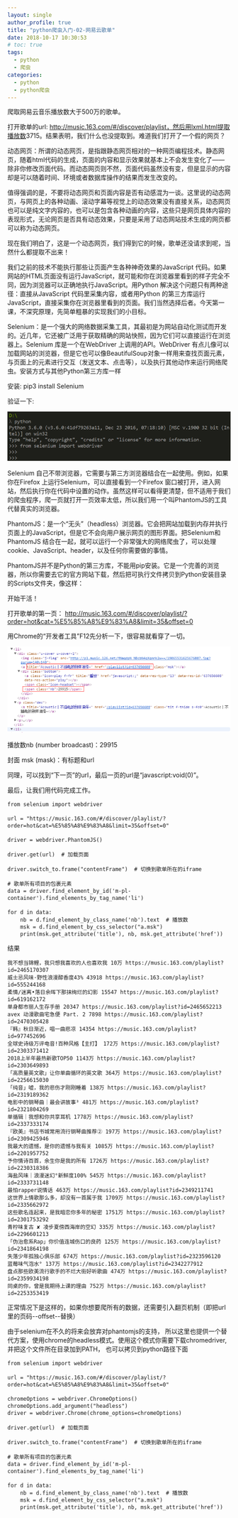 ```yaml
---
layout: single
author_profile: true
title: "python爬虫入门-02-网易云歌单"
date: 2018-10-17 10:30:53
# toc: true
tags:
  - python
  - 爬虫
categories:
  - python
  - python爬虫
---
```



爬取网易云音乐播放数大于500万的歌单。

打开歌单的url: http://music.163.com/#/discover/playlist，然后用lxml.html提取播放数<span class="nb">3715</span>。结果表明，我们什么也没提取到。难道我们打开了一个假的网页？

动态网页：所谓的动态网页，是指跟静态网页相对的一种网页编程技术。静态网页，随着html代码的生成，页面的内容和显示效果就基本上不会发生变化了——除非你修改页面代码。而动态网页则不然，页面代码虽然没有变，但是显示的内容却是可以随着时间、环境或者数据库操作的结果而发生改变的。

值得强调的是，不要将动态网页和页面内容是否有动感混为一谈。这里说的动态网页，与网页上的各种动画、滚动字幕等视觉上的动态效果没有直接关系，动态网页也可以是纯文字内容的，也可以是包含各种动画的内容，这些只是网页具体内容的表现形式，无论网页是否具有动态效果，只要是采用了动态网站技术生成的网页都可以称为动态网页。

现在我们明白了，这是一个动态网页，我们得到它的时候，歌单还没请求到呢，当然什么都提取不出来！

我们之前的技术不能执行那些让页面产生各种神奇效果的JavaScript 代码。如果网站的HTML页面没有运行JavaScript，就可能和你在浏览器里看到的样子完全不同，因为浏览器可以正确地执行JavaScript。用Python 解决这个问题只有两种途径：直接从JavaScript 代码里采集内容，或者用Python 的第三方库运行JavaScript，直接采集你在浏览器里看到的页面。我们当然选择后者。今天第一课，不深究原理，先简单粗暴的实现我们的小目标。

Selenium：是一个强大的网络数据采集工具，其最初是为网站自动化测试而开发的。近几年，它还被广泛用于获取精确的网站快照，因为它们可以直接运行在浏览器上。Selenium 库是一个在WebDriver 上调用的API。WebDriver 有点儿像可以加载网站的浏览器，但是它也可以像BeautifulSoup对象一样用来查找页面元素，与页面上的元素进行交互（发送文本、点击等），以及执行其他动作来运行网络爬虫。安装方式与其他Python第三方库一样

安装: pip3 install Selenium

验证一下:

![](/assets/images/spider/spider02.png)

Selenium 自己不带浏览器，它需要与第三方浏览器结合在一起使用。例如，如果你在Firefox 上运行Selenium，可以直接看到一个Firefox 窗口被打开，进入网站，然后执行你在代码中设置的动作。虽然这样可以看得更清楚，但不适用于我们的爬虫程序，爬一页就打开一页效率太低，所以我们用一个叫PhantomJS的工具代替真实的浏览器。

PhantomJS：是一个“无头”（headless）浏览器。它会把网站加载到内存并执行页面上的JavaScript，但是它不会向用户展示网页的图形界面。把Selenium和PhantomJS 结合在一起，就可以运行一个非常强大的网络爬虫了，可以处理cookie、JavaScript、header，以及任何你需要做的事情。

PhantomJS并不是Python的第三方库，不能用pip安装。它是一个完善的浏览器，所以你需要去它的官方网站下载，然后把可执行文件拷贝到Python安装目录的Scripts文件夹，像这样：

开始干活！

打开歌单的第一页：  http://music.163.com/#/discover/playlist/?order=hot&cat=%E5%85%A8%E9%83%A8&limit=35&offset=0

用Chrome的“开发者工具”F12先分析一下，很容易就看穿了一切。

![](/assets/images/spider/spider03.png)

播放数nb (number broadcast)：29915

封面 msk (mask)：有标题和url

同理，可以找到“下一页”的url，最后一页的url是“javascript:void(0)”。

最后，让我们用代码完成工作。

```
from selenium import webdriver

url = "https://music.163.com/#/discover/playlist/?order=hot&cat=%E5%85%A8%E9%83%A8&limit=35&offset=0"

driver = webdriver.PhantomJS()

driver.get(url)  # 加载页面

driver.switch_to.frame("contentFrame")  # 切换到歌单所在的iframe

# 歌单所有项目的包裹元素
data = driver.find_element_by_id('m-pl-container').find_elements_by_tag_name('li')

for d in data:
    nb = d.find_element_by_class_name('nb').text  # 播放数
    msk = d.find_element_by_css_selector("a.msk")
    print(msk.get_attribute('title'), nb, msk.get_attribute('href'))
```

结果

```
我不想当锦鲤，我只想我喜欢的人也喜欢我 10万 https://music.163.com/playlist?id=2465170307
威士忌风味·野性浪漫醇香度43% 43918 https://music.163.com/playlist?id=555244168
柔情/迷离•落日余晖下那抹绚烂的幻影 15547 https://music.163.com/playlist?id=619162172
单身都市丽人生存手册 20347 https://music.163.com/playlist?id=2465652213
avex 动漫歌曲宅急便 Part. 2 7898 https://music.163.com/playlist?id=2470305428
『韩』秋日渐近，唱一曲悲凉 14354 https://music.163.com/playlist?id=977452696
全球史诗级万评电音!百种风格【主打】 172万 https://music.163.com/playlist?id=2303371412
2018上半年最热新歌TOP50 1143万 https://music.163.com/playlist?id=2303649893
「高质量英文歌」让你单曲循环的英文歌 364万 https://music.163.com/playlist?id=2256615030
「纯音」嘘，我的悲伤才刚刚睡着 138万 https://music.163.com/playlist?id=2319189362
电影中的钢琴曲｜最会讲故事³ 481万 https://music.163.com/playlist?id=2321804269
单循辑｜我想和你共享耳机 1778万 https://music.163.com/playlist?id=2337333174
『欧美』书店书城常用流行钢琴曲推荐② 197万 https://music.163.com/playlist?id=2309425946
我最大的遗憾，是你的遗憾与我有关 1085万 https://music.163.com/playlist?id=2201957752
予你情诗百首，余生你是我的所有 1726万 https://music.163.com/playlist?id=2230318386
海盐风味｜浪漫迷幻°新鲜度100% 545万 https://music.163.com/playlist?id=2333731148
最怕rapper说情话 463万 https://music.163.com/playlist?id=2349211741
这世界上情歌那么多，却没有一首属于我 1709万 https://music.163.com/playlist?id=2335662972
这些歌名连起来，是我暗恋你多年的秘密 1751万 https://music.163.com/playlist?id=2301753292
青柠味复古 ✘ 凌步夏傍西海岸的空幻 335万 https://music.163.com/playlist?id=2296601213
「伪治愈系Rap」你价值连城伤口的良药 125万 https://music.163.com/playlist?id=2341864198
失落少年孤独心俱乐部 674万 https://music.163.com/playlist?id=2323596120
蓝莓味气泡水° 137万 https://music.163.com/playlist?id=2342277912
盘点那些欧美流行歌手的不烂大街好听歌曲 474万 https://music.163.com/playlist?id=2359934198
同桌的你，曾是我期待上课的理由 752万 https://music.163.com/playlist?id=2253353419
```


正常情况下是这样的，如果你想要爬所有的数据，还需要引入翻页机制（即把url里的页码--offset--替换）

由于selenium在不久的将来会放弃对phantomjs的支持， 所以这里也提供一个替代方案，使用chrome的headless模式。使用这个模式你需要下载chromedriver, 并把这个文件所在目录加到PATH， 也可以拷贝到python路径下面

```
from selenium import webdriver

url = "https://music.163.com/#/discover/playlist/?order=hot&cat=%E5%85%A8%E9%83%A8&limit=35&offset=0"

chromeOptions = webdriver.ChromeOptions()
chromeOptions.add_argument("headless")
driver = webdriver.Chrome(chrome_options=chromeOptions)

driver.get(url)  # 加载页面

driver.switch_to.frame("contentFrame")  # 切换到歌单所在的iframe

# 歌单所有项目的包裹元素
data = driver.find_element_by_id('m-pl-container').find_elements_by_tag_name('li')

for d in data:
    nb = d.find_element_by_class_name('nb').text  # 播放数
    msk = d.find_element_by_css_selector("a.msk")
    print(msk.get_attribute('title'), nb, msk.get_attribute('href'))
```